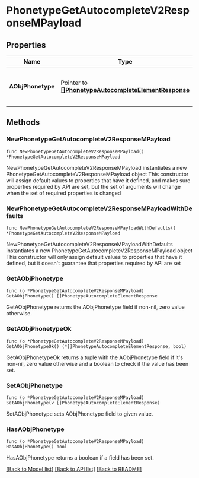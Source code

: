# PhonetypeGetAutocompleteV2ResponseMPayload

## Properties

Name | Type | Description | Notes
------------ | ------------- | ------------- | -------------
**AObjPhonetype** | Pointer to [**[]PhonetypeAutocompleteElementResponse**](PhonetypeAutocompleteElementResponse.md) | An array of Phonetype autocomplete element response. | [optional] 

## Methods

### NewPhonetypeGetAutocompleteV2ResponseMPayload

`func NewPhonetypeGetAutocompleteV2ResponseMPayload() *PhonetypeGetAutocompleteV2ResponseMPayload`

NewPhonetypeGetAutocompleteV2ResponseMPayload instantiates a new PhonetypeGetAutocompleteV2ResponseMPayload object
This constructor will assign default values to properties that have it defined,
and makes sure properties required by API are set, but the set of arguments
will change when the set of required properties is changed

### NewPhonetypeGetAutocompleteV2ResponseMPayloadWithDefaults

`func NewPhonetypeGetAutocompleteV2ResponseMPayloadWithDefaults() *PhonetypeGetAutocompleteV2ResponseMPayload`

NewPhonetypeGetAutocompleteV2ResponseMPayloadWithDefaults instantiates a new PhonetypeGetAutocompleteV2ResponseMPayload object
This constructor will only assign default values to properties that have it defined,
but it doesn't guarantee that properties required by API are set

### GetAObjPhonetype

`func (o *PhonetypeGetAutocompleteV2ResponseMPayload) GetAObjPhonetype() []PhonetypeAutocompleteElementResponse`

GetAObjPhonetype returns the AObjPhonetype field if non-nil, zero value otherwise.

### GetAObjPhonetypeOk

`func (o *PhonetypeGetAutocompleteV2ResponseMPayload) GetAObjPhonetypeOk() (*[]PhonetypeAutocompleteElementResponse, bool)`

GetAObjPhonetypeOk returns a tuple with the AObjPhonetype field if it's non-nil, zero value otherwise
and a boolean to check if the value has been set.

### SetAObjPhonetype

`func (o *PhonetypeGetAutocompleteV2ResponseMPayload) SetAObjPhonetype(v []PhonetypeAutocompleteElementResponse)`

SetAObjPhonetype sets AObjPhonetype field to given value.

### HasAObjPhonetype

`func (o *PhonetypeGetAutocompleteV2ResponseMPayload) HasAObjPhonetype() bool`

HasAObjPhonetype returns a boolean if a field has been set.


[[Back to Model list]](../README.md#documentation-for-models) [[Back to API list]](../README.md#documentation-for-api-endpoints) [[Back to README]](../README.md)


